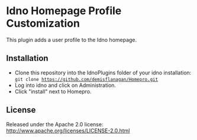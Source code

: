 Idno Homepage Profile Customization
===================================

This plugin adds a user profile to the Idno homepage.

Installation
------------

* Clone this repository into the IdnoPlugins folder of your idno installation:<br/>
<code>git clone https://github.com/demisflanagan/Homepro.git</code>
* Log into idno and click on Administration.
* Click "install" next to Homepro.

License
-------

Released under the Apache 2.0 license: http://www.apache.org/licenses/LICENSE-2.0.html

